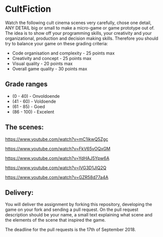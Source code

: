 # CultFiction

Watch the following cult cinema scenes very carefully, chose one detail, ANY DETAIL big or small to make a micro-game or game  prototype out of.
The idea is to show off your programming skills, your creativity and your organizational, production and decision making  skills. Therefore you should try to balance your game on these grading criteria:

   * Code organisation and complexity - 25 points max
   * Creativity and concept - 25 points max
   * Visual quality - 20 points max
   * Overall game quality - 30 points max
   
## Grade ranges
   * (0 - 40) - Onvoldoende
   * (41 - 60) - Voldoende
   * (61 - 85) - Goed
   * (86 - 100) - Excelent 

## The scenes: 
https://www.youtube.com/watch?v=mC1ikwQ5Zgc 

https://www.youtube.com/watch?v=FkV65vOQxGM 

https://www.youtube.com/watch?v=YdHAJ5Ypw6A 

https://www.youtube.com/watch?v=IVG3D1JlQ2Q

https://www.youtube.com/watch?v=GZR58d77a4A

## Delivery:
You will deliver the assignment by forking this repository, developing the game on your fork and sending a pull request.
On the pull request description should be your name, a small text explaining what scene and the elements of the scene that inspired the game. 

The deadline for the pull requests is the 17th of September 2018.


